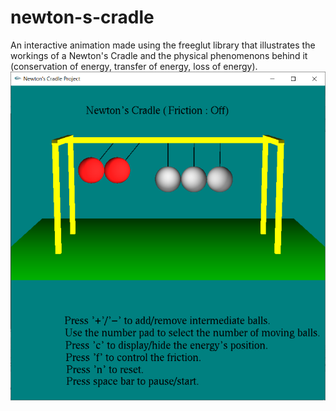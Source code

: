 # newton-s-cradle
 An interactive animation made using the freeglut library that illustrates the workings of a Newton's Cradle and the physical phenomenons behind it (conservation of energy, transfer of energy, loss of energy). ![Screenshot of the application](screenshot.png)
